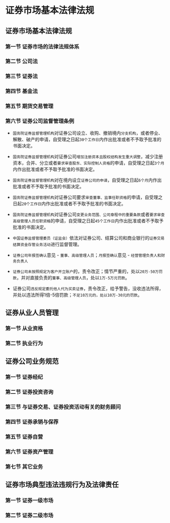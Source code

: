 # 证券市场基本法律法规

## 证券市场基本法律法规
### 第一节 证券市场的法律法规体系
### 第二节 公司法
### 第三节 证券法
### 第四节 基金法
### 第五节 期货交易管理
### 第六节 证券公司监督管理条例
- `国务院证券监督管理机构`对证券公司设立、收购、撤销境内`分支机构`，或者停业、解散、破产的申请，自受理之日起`30个工作日`内作出批准或者不予取予批准的书面决定。
- `国务院证券监督管理机构`对证券公司`增加注册资本且股权结构发生重大调整`，减少注册资本，合并、分立或者`要求审查股东、实际控制人资格`的申请，自受理之日起`3个月`内作出批准或者不予取予批准的书面决定。
- `国务院证券监督管理机构`对在境内设立`证券公司的申请`，自受理之日起`6个月`内作出批准或者不予取予批准的书面决定。
- `国务院证券监督管理机构`对证券公司要求`审查董事、监事任职资格`的申请，自受理之日起`20个工作日`内作出批准或者不予取予批准的书面决定。
- `国务院证券监督管理机构`对证券公司`变更业务范围、公司章程中的重要条款`或者`要求审查高级管理人员任职资格`的申请，自受理之日起`45个工作日`内作出批准或者不予取予批准的书面决定。

- `中国证券监督管理委员（证监会）`依法对证券公司、结算公司和商业银行的`证券交易结算资金存管业务活动`进行监督管理。

- `证券公司年报签确认`意见 - `董事、高级管理人员`；`月报签确认`意见 - `经营管理负责人和财务负责人`

- `证券公司未按照规定为客户开立账户`的，责令改正；情节严重的，处以`20万-50万罚款`，并对直接负责的`董事、高级管理人员`，处以`1万-5万元罚款`。
- 证券公司`违反规定委托他人代为买卖证券`，责令改正，给予警告，没收违法所得，并处以违法所得1倍-5倍罚款；`不足10万元的，处以10万-30元的罚款`。


## 证券从业人员管理
### 第一节 从业资格
### 第二节 执业行为

## 证券公司业务规范
### 第一节 证券经纪
### 第二节 证券投资咨询
### 第三节 与证券交易、证券投资活动有关的财务顾问
### 第四节 证券承销与保荐
### 第五节 证券自营
### 第六节 证券资产管理
### 第七节 其它业务

## 证券市场典型违法违规行为及法律责任
### 第一节 证券一级市场
### 第二节 证券二级市场
